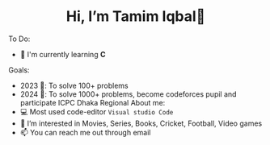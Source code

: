 <h1 align="center"> Hi, I’m Tamim Iqbal👋 </h1>

To Do:
- 🌱 I'm currently learning **C**
<!---
- 🌱 Learn C++
- 🌱 Learn Data Structure
- 🌱 Learn Algorithm
---> 
Goals:
- 2023 🎯: To solve 100+ problems
- 2024 🎯: To solve 1000+ problems, become codeforces pupil and participate ICPC Dhaka Regional
About me:
-  💻 Most used code-editor `Visual studio Code`
- 👀 I’m interested in Movies, Series, Books, Cricket, Football, Video games 
- 📫 You can reach me out through email
